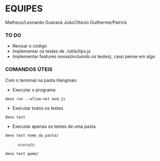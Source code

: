 # EQUIPES

Matheus/Leonardo Guaraná
João/Otávio
Guilherme/Patrick

### TO DO
- Revisar o código
- Implementar os testes de ./utils/tips.js
- Implementar features novas(incluindo os testes), caso pense em algo

### COMANDOS ÚTEIS
Com o terminal na pasta Hangman:

- Executar o programa
```
deno run --allow-net mod.js
```

- Executar todos os testes
```
deno test
```

- Executar apenas os testes de uma pasta
```
deno test nome_da_pasta/
```
> exemplo

```
deno test game/
```

